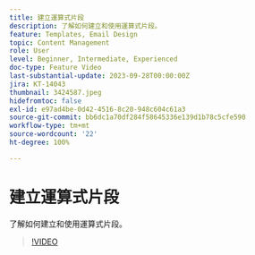 ```yaml
---
title: 建立運算式片段
description: 了解如何建立和使用運算式片段。
feature: Templates, Email Design
topic: Content Management
role: User
level: Beginner, Intermediate, Experienced
doc-type: Feature Video
last-substantial-update: 2023-09-28T00:00:00Z
jira: KT-14043
thumbnail: 3424587.jpeg
hidefromtoc: false
exl-id: e97ad4be-0d42-4516-8c20-948c604c61a3
source-git-commit: bb6dc1a70df284f58645336e139d1b78c5cfe590
workflow-type: tm+mt
source-wordcount: '22'
ht-degree: 100%

---
```


# 建立運算式片段

了解如何建立和使用運算式片段。

>[!VIDEO](https://video.tv.adobe.com/v/3424587/?learn=on)
